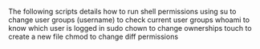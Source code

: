 The following scripts details how to run shell permissions using su to change user groups (username) to check current user groups whoami to know which user is logged in sudo chown to change ownerships touch to create a new file chmod to change diff permissions
